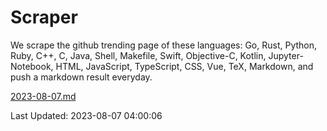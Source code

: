 # Scraper

We scrape the github trending page of these languages: Go, Rust, Python, Ruby, C++, C, Java, Shell, Makefile, Swift, Objective-C, Kotlin, Jupyter-Notebook, HTML, JavaScript, TypeScript, CSS, Vue, TeX, Markdown, and push a markdown result everyday.

[2023-08-07.md](https://github.com/yangwenmai/github-trending-backup/blob/master/2023-08-07.md)

Last Updated: 2023-08-07 04:00:06